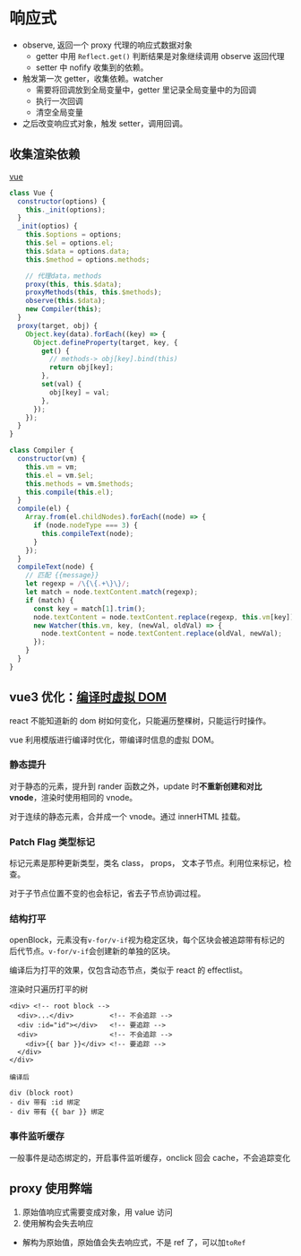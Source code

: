 # 响应式

- observe, 返回一个 proxy 代理的响应式数据对象
  - getter 中用 `Reflect.get()` 判断结果是对象继续调用 observe 返回代理
  - setter 中 nofify 收集到的依赖。
- 触发第一次 getter，收集依赖。watcher
  - 需要将回调放到全局变量中，getter 里记录全局变量中的为回调
  - 执行一次回调
  - 清空全局变量
- 之后改变响应式对象，触发 setter，调用回调。

## 收集渲染依赖

[vue](https://github.dev/canfoo/self-vue)

```js
class Vue {
  constructor(options) {
    this._init(options);
  }
  _init(optios) {
    this.$options = options;
    this.$el = options.el;
    this.$data = options.data;
    this.$method = options.methods;

    // 代理data，methods
    proxy(this, this.$data);
    proxyMethods(this, this.$methods);
    observe(this.$data);
    new Compiler(this);
  }
  proxy(target, obj) {
    Object.key(data).forEach((key) => {
      Object.defineProperty(target, key, {
        get() {
          // methods-> obj[key].bind(this)
          return obj[key];
        },
        set(val) {
          obj[key] = val;
        },
      });
    });
  }
}

class Compiler {
  constructor(vm) {
    this.vm = vm;
    this.el = vm.$el;
    this.methods = vm.$methods;
    this.compile(this.el);
  }
  compile(el) {
    Array.from(el.childNodes).forEach((node) => {
      if (node.nodeType === 3) {
        this.compileText(node);
      }
    });
  }
  compileText(node) {
    // 匹配 {{message}}
    let regexp = /\{\{.+\}\}/;
    let match = node.textContent.match(regexp);
    if (match) {
      const key = match[1].trim();
      node.textContent = node.textContent.replace(regexp, this.vm[key]);
      new Watcher(this.vm, key, (newVal, oldVal) => {
        node.textContent = node.textContent.replace(oldVal, newVal);
      });
    }
  }
}
```

## vue3 优化：[编译时虚拟 DOM](https://cn.vuejs.org/guide/extras/rendering-mechanism.html#compiler-informed-virtual-dom)

react 不能知道新的 dom 树如何变化，只能遍历整棵树，只能运行时操作。

vue 利用模版进行编译时优化，带编译时信息的虚拟 DOM。

### 静态提升

对于静态的元素，提升到 rander 函数之外，update 时**不重新创建和对比 vnode**，渲染时使用相同的 vnode。

对于连续的静态元素，合并成一个 vnode。通过 innerHTML 挂载。

### Patch Flag 类型标记

标记元素是那种更新类型，类名 class， props， 文本子节点。利用位来标记，检查。

对于子节点位置不变的也会标记，省去子节点协调过程。

### 结构打平

openBlock，元素没有`v-for/v-if`视为稳定区块，每个区块会被追踪带有标记的后代节点。`v-for/v-if`会创建新的单独的区块。

编译后为打平的效果，仅包含动态节点，类似于 react 的 effectlist。

渲染时只遍历打平的树

```template
<div> <!-- root block -->
  <div>...</div>         <!-- 不会追踪 -->
  <div :id="id"></div>   <!-- 要追踪 -->
  <div>                  <!-- 不会追踪 -->
    <div>{{ bar }}</div> <!-- 要追踪 -->
  </div>
</div>

编译后

div (block root)
- div 带有 :id 绑定
- div 带有 {{ bar }} 绑定
```

### 事件监听缓存

一般事件是动态绑定的，开启事件监听缓存，onclick 回会 cache，不会追踪变化

## proxy 使用弊端

1. 原始值响应式需要变成对象，用 value 访问
2. 使用解构会失去响应

- 解构为原始值，原始值会失去响应式，不是 ref 了，可以加`toRef`

